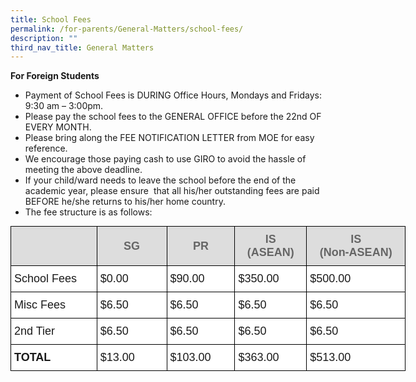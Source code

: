 ```yaml
---
title: School Fees
permalink: /for-parents/General-Matters/school-fees/
description: ""
third_nav_title: General Matters
---
```

**For Foreign Students**
*   Payment of School Fees is DURING Office Hours, Mondays and Fridays: 9:30 am – 3:00pm.
*   Please pay the school fees to the GENERAL OFFICE before the 22nd OF EVERY MONTH.
*   Please bring along the FEE NOTIFICATION LETTER from MOE for easy reference.
*   We encourage those paying cash to use GIRO to avoid the hassle of meeting the above deadline.
*   If your child/ward needs to leave the school before the end of the academic year, please ensure  that all his/her outstanding fees are paid BEFORE he/she returns to his/her home country.
*   The fee structure is as follows:

<style type="text/css">
.tg  {border-collapse:collapse;border-spacing:0;margin:0px auto;}
.tg td{border-color:black;border-style:solid;border-width:1px;font-family:Arial, sans-serif;font-size:14px;
  overflow:hidden;padding:10px 5px;word-break:normal;}
.tg th{border-color:black;border-style:solid;border-width:1px;font-family:Arial, sans-serif;font-size:14px;
  font-weight:normal;overflow:hidden;padding:10px 5px;word-break:normal;}
.tg .tg-lwoq{background-color:#FFF;font-size:18px;text-align:left;vertical-align:middle}
.tg .tg-vvfr{background-color:#DDD;color:#666;font-size:18px;font-weight:bold;text-align:center;vertical-align:middle}
.tg .tg-pvh1{background-color:#FFF;font-size:18px;font-weight:bold;text-align:left;vertical-align:middle}
</style>
<table class="tg" style="undefined;table-layout: fixed; width: 632px">
<colgroup>
<col style="width: 138px">
<col style="width: 112px">
<col style="width: 109px">
<col style="width: 115px">
<col style="width: 158px">
</colgroup>
<tbody>
  <tr>
    <td class="tg-vvfr"></td>
    <td class="tg-vvfr">SG</td>
    <td class="tg-vvfr">PR</td>
    <td class="tg-vvfr">IS <br>(ASEAN)</td>
    <td class="tg-vvfr">IS <br>(Non-ASEAN)</td>
  </tr>
  <tr>
    <td class="tg-lwoq">School Fees</td>
    <td class="tg-lwoq">$0.00</td>
    <td class="tg-lwoq">$90.00</td>
    <td class="tg-lwoq">$350.00</td>
    <td class="tg-lwoq">$500.00</td>
  </tr>
  <tr>
    <td class="tg-lwoq">Misc Fees</td>
    <td class="tg-lwoq">$6.50</td>
    <td class="tg-lwoq">$6.50</td>
    <td class="tg-lwoq">$6.50</td>
    <td class="tg-lwoq">$6.50</td>
  </tr>
  <tr>
    <td class="tg-lwoq">2nd Tier </td>
    <td class="tg-lwoq"> $6.50</td>
    <td class="tg-lwoq">$6.50</td>
    <td class="tg-lwoq">$6.50</td>
    <td class="tg-lwoq">$6.50</td>
  </tr>
  <tr>
    <td class="tg-pvh1">TOTAL</td>
    <td class="tg-lwoq"> $13.00</td>
    <td class="tg-lwoq">$103.00</td>
    <td class="tg-lwoq"> $363.00</td>
    <td class="tg-lwoq">$513.00</td>
  </tr>
</tbody>
</table>